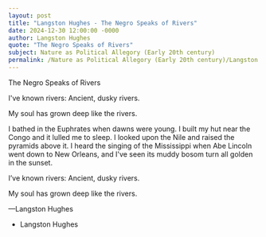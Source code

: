 ```yaml
---
layout: post
title: "Langston Hughes - The Negro Speaks of Rivers"
date: 2024-12-30 12:00:00 -0000
author: Langston Hughes
quote: "The Negro Speaks of Rivers"
subject: Nature as Political Allegory (Early 20th century)
permalink: /Nature as Political Allegory (Early 20th century)/Langston Hughes/Langston Hughes - The Negro Speaks of Rivers
---
```


The Negro Speaks of Rivers

I've known rivers:
Ancient, dusky rivers.

My soul has grown deep like the rivers.

I bathed in the Euphrates when dawns were young.
I built my hut near the Congo and it lulled me to sleep.
I looked upon the Nile and raised the pyramids above it.
I heard the singing of the Mississippi when Abe Lincoln
     went down to New Orleans, and I've seen its muddy
     bosom turn all golden in the sunset.

I’ve known rivers:
Ancient, dusky rivers.

My soul has grown deep like the rivers.

—Langston Hughes

- Langston Hughes

